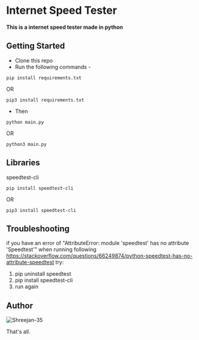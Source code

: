 # Internet Speed Tester

**This is a internet speed tester made in python**

## Getting Started
- Clone this repo
- Run the following commands - 
```
pip install requirements.txt
```
OR
```
pip3 install requirements.txt
```

- Then
```
python main.py
```
OR
```
python3 main.py
```

## Libraries
speedtest-cli
```
pip install speedtest-cli
```
OR
```
pip3 install speedtest-cli
```

## Troubleshooting
if you have an error of "AttributeError: module 'speedtest' has no attribute 'Speedtest'" when running
following https://stackoverflow.com/questions/66249874/python-speedtest-has-no-attribute-speedtest
try:
1) pip uninstall speedtest
2) pip install speedtest-cli
3) run again



## Author
![Shreejan-35](https://github.com/Shreejan-35)

That's all.

